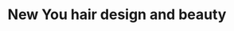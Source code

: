 ---
title: "New You hair design and beauty"
url: /derby/new-you-hair-design-and-beauty/
shop: beauty
---